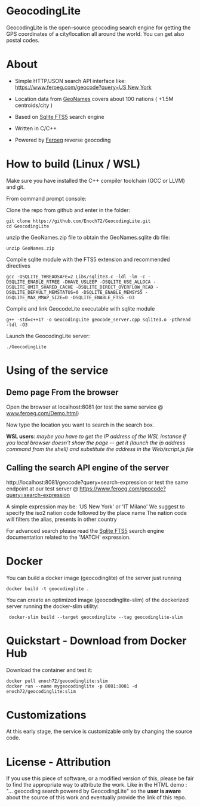 # GeocodingLite

GeocodingLite is the open-source geocoding search engine for getting the GPS coordinates of a city/location all around the world. You can get also postal codes. 

# About
- Simple HTTP/JSON search API interface like: [https://www.feroeg.com/geocode?query=US New York](<https://www.feroeg.com/geocode?query=US New York>)
- Location data from [GeoNames](https://www.geonames.org) covers about 100 nations ( +1.5M centroids/city )
- Based on [Sqlite FTS5](https://www.sqlite.org/fts5.html) search engine
- Written in C/C++

- Powered by [Feroeg](https://feroeg.com) reverse geocoding

# How to build (Linux / WSL)

Make sure you have installed the C++ compiler toolchain (GCC or LLVM) and git.

From command prompt console:

Clone the repo from github and enter in the folder:
```
git clone https://github.com/Enoch72/GeocodingLite.git
cd GeocodingLite
```

unzip the GeoNames.zip file to obtain the GeoNames.sqlite db file:
```
unzip GeoNames.zip
```


Compile sqlite module with the FTS5 extension and recommended directives
```
gcc -DSQLITE_THREADSAFE=2 Libs/sqlite3.c -ldl -lm -c -DSQLITE_ENABLE_RTREE -DHAVE_USLEEP -DSQLITE_USE_ALLOCA -DSQLITE_OMIT_SHARED_CACHE -DSQLITE_DIRECT_OVERFLOW_READ -DSQLITE_DEFAULT_MEMSTATUS=0 -DSQLITE_ENABLE_MEMSYS5 -DSQLITE_MAX_MMAP_SIZE=0 -DSQLITE_ENABLE_FTS5 -O3
```

Compile and link GeocodeLite executable with sqlite module
```
g++ -std=c++17 -o GeocodingLite geocode_server.cpp sqlite3.o -pthread -ldl -O3
```

Launch the GeocodingLite server:
```
./GeocodingLite
```

# Using of the service

## Demo page From the browser

Open the browser at localhost:8081 (or test the same service @ www.feroeg.com/Demo.html)

Now type the location you want to search in the search box.

**WSL users**: *maybe you have to get the IP address of the WSL instance if you local browser doesn't show the page -- get it (launch the ip address command from the shell) and substitute the address in the Web/script.js file* 


## Calling the search API engine of the server

 http://localhost:8081/geocode?query=search-expression or test the same endpoint at our test server @ https://www.feroeg.com/geocode?query=search-expression
 
 A simple expression may be: 'US New York' or 'IT Milano'
 We suggest to specify the iso2 nation code followed by the place name
 The nation code will filters the alias, presents in other country


 For advanced search please read the [Sqlite FTS5](https://www.sqlite.org/fts5.html) search engine documentation related to the 'MATCH' expression.

# Docker
 
 You can build a docker image (geocodinglite) of the server just running

```
docker build -t geocodinglite .
```
 
 You can create an optimized image (geocodinglite-slim) of the dockerized server running the docker-slim utility:

```
 docker-slim build --target geocodinglite --tag geocodinglite-slim
```
# Quickstart - Download from Docker Hub 

Download the container and test it:  

```
docker pull enoch72/geocodinglite:slim
docker run --name mygeocodinglite -p 8081:8081 -d enoch72/geocodinglite:slim
```

# Customizations
 At this early stage, the service is customizable only by changing the source code.
  
# License - Attribution 
 
If you use this piece of software, or a modified version of this, please be fair to find the appropriate way to attribute the work. Like in the HTML demo : "... geocoding search powered by GeocodingLite" so the **user is aware** about the source of this work and eventually provide the link of this repo.
